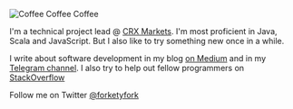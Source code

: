 ![Coffee Coffee Coffee](https://cdn.pixabay.com/photo/2016/04/12/11/19/coffee-1324126_1280.jpg)

I'm a technical project lead @ [CRX Markets](https://www.crxmarkets.com). I'm most proficient in Java, Scala and JavaScript. But I also like to try something new once in a while.

I write about software development in my blog [on Medium](https://medium.com/@forketyfork) and in my [Telegram channel](https://t.me/ktimlidu). I also try to help out fellow programmers on [StackOverflow](https://stackoverflow.com/users/1336841/sergei?tab=profile)

Follow me on Twitter [@forketyfork](https://twitter.com/forketyfork)
